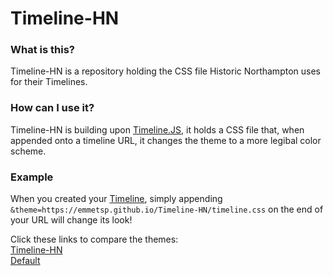 # Timeline-HN
### What is this?
Timeline-HN is a repository holding the CSS file Historic Northampton uses for their Timelines.

### How can I use it?
Timeline-HN is building upon [Timeline.JS](https://timeline.knightlab.com/), it holds a CSS file that, when appended onto a timeline URL, it changes the theme to a more legibal color scheme. 

### Example
When you created your [Timeline](https://timeline.knightlab.com/#make), simply appending ``&theme=https://emmetsp.github.io/Timeline-HN/timeline.css`` on the end of your URL will change its look!

Click these links to compare the themes:\
[Timeline-HN](https://cdn.knightlab.com/libs/timeline3/latest/embed/index.html?source=1xuY4upIooEeszZ_lCmeNx24eSFWe0rHe9ZdqH2xqVNk&font=Default&lang=en&initial_zoom=2&height=100%&theme=https://emmetsp.github.io/Timeline-HN/timeline.css)\
[Default](https://cdn.knightlab.com/libs/timeline3/latest/embed/index.html?source=1xuY4upIooEeszZ_lCmeNx24eSFWe0rHe9ZdqH2xqVNk&font=Default&lang=en&initial_zoom=2&height=100%)
